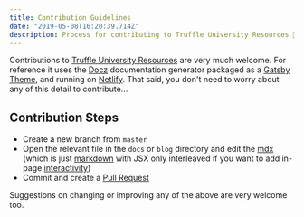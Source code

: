 ```yaml
---
title: Contribution Guidelines
date: "2019-05-08T16:20:39.714Z"
description: Process for contributing to Truffle University Resources 🍫
---
```


Contributions to [Truffle University Resources](https://resources.truffle.university/) are very much welcome. For reference it uses the [Docz](https://www.docz.site/) documentation generator packaged as a [Gatsby Theme](https://www.gatsbyjs.org/docs/themes/), and running on [Netlify](https://www.netlify.com). That said, you don't need to worry about any of this detail to contribute...

## Contribution Steps

- Create a new branch from `master`
- Open the relevant file in the `docs` or `blog` directory and edit the [mdx](https://mdxjs.com/) (which is just [markdown](https://www.markdownguide.org/) with JSX only interleaved if you want to add in-page [interactivity](https://reactjs.org/docs/introducing-jsx.html))
- Commit and create a [Pull Request](https://github.com/truffleuniversity/resources/pulls)

Suggestions on changing or improving any of the above are very welcome too.